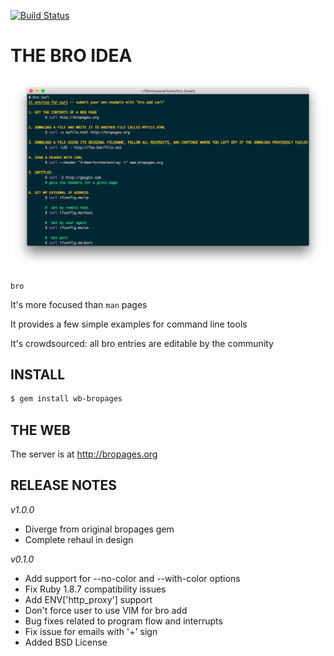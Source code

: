 [![Build Status](https://travis-ci.org/hubsmoke/bro.png)](https://travis-ci.org/hubsmoke/bro)

THE BRO IDEA
=======

![bro in a CLI](bro.png)

`bro`

It's more focused than `man` pages

It provides a few simple examples for command line tools

It's crowdsourced: all bro entries are editable by the community

INSTALL
-----------

```sh
$ gem install wb-bropages
```


THE WEB
-----------

The server is at http://bropages.org

RELEASE NOTES
-----------

*v1.0.0*
* Diverge from original bropages gem
* Complete rehaul in design

*v0.1.0*
* Add support for --no-color and --with-color options
* Fix Ruby 1.8.7 compatibility issues
* Add ENV['http_proxy'] support
* Don't force user to use VIM for bro add
* Bug fixes related to program flow and interrupts
* Fix issue for emails with '+' sign
* Added BSD License
